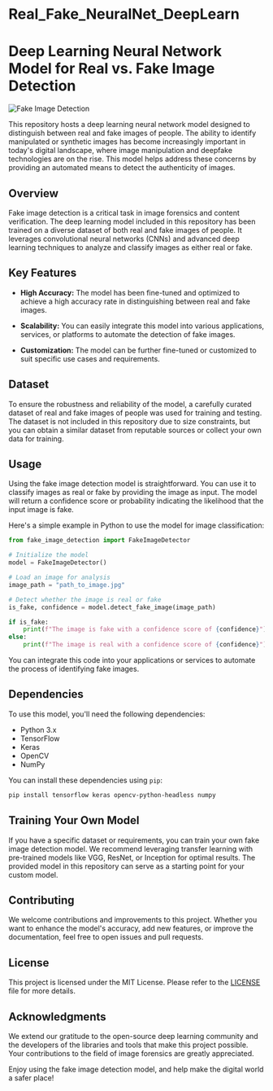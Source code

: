 # Real_Fake_NeuralNet_DeepLearn
# Deep Learning Neural Network Model for Real vs. Fake Image Detection

![Fake Image Detection](image.jpg)

This repository hosts a deep learning neural network model designed to distinguish between real and fake images of people. The ability to identify manipulated or synthetic images has become increasingly important in today's digital landscape, where image manipulation and deepfake technologies are on the rise. This model helps address these concerns by providing an automated means to detect the authenticity of images.

## Overview

Fake image detection is a critical task in image forensics and content verification. The deep learning model included in this repository has been trained on a diverse dataset of both real and fake images of people. It leverages convolutional neural networks (CNNs) and advanced deep learning techniques to analyze and classify images as either real or fake.

## Key Features

- **High Accuracy:** The model has been fine-tuned and optimized to achieve a high accuracy rate in distinguishing between real and fake images.

- **Scalability:** You can easily integrate this model into various applications, services, or platforms to automate the detection of fake images.

- **Customization:** The model can be further fine-tuned or customized to suit specific use cases and requirements.

## Dataset

To ensure the robustness and reliability of the model, a carefully curated dataset of real and fake images of people was used for training and testing. The dataset is not included in this repository due to size constraints, but you can obtain a similar dataset from reputable sources or collect your own data for training.

## Usage

Using the fake image detection model is straightforward. You can use it to classify images as real or fake by providing the image as input. The model will return a confidence score or probability indicating the likelihood that the input image is fake.

Here's a simple example in Python to use the model for image classification:

```python
from fake_image_detection import FakeImageDetector

# Initialize the model
model = FakeImageDetector()

# Load an image for analysis
image_path = "path_to_image.jpg"

# Detect whether the image is real or fake
is_fake, confidence = model.detect_fake_image(image_path)

if is_fake:
    print(f"The image is fake with a confidence score of {confidence}")
else:
    print(f"The image is real with a confidence score of {confidence}")
```

You can integrate this code into your applications or services to automate the process of identifying fake images.

## Dependencies

To use this model, you'll need the following dependencies:

- Python 3.x
- TensorFlow
- Keras
- OpenCV
- NumPy

You can install these dependencies using `pip`:

```bash
pip install tensorflow keras opencv-python-headless numpy
```

## Training Your Own Model

If you have a specific dataset or requirements, you can train your own fake image detection model. We recommend leveraging transfer learning with pre-trained models like VGG, ResNet, or Inception for optimal results. The provided model in this repository can serve as a starting point for your custom model.

## Contributing

We welcome contributions and improvements to this project. Whether you want to enhance the model's accuracy, add new features, or improve the documentation, feel free to open issues and pull requests.

## License

This project is licensed under the MIT License. Please refer to the [LICENSE](LICENSE) file for more details.

## Acknowledgments

We extend our gratitude to the open-source deep learning community and the developers of the libraries and tools that make this project possible. Your contributions to the field of image forensics are greatly appreciated.

Enjoy using the fake image detection model, and help make the digital world a safer place!
